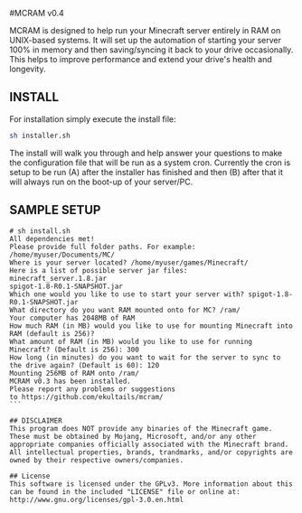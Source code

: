 #MCRAM v0.4

MCRAM is designed to help run your Minecraft server entirely in RAM on UNIX-based systems. It will set up the automation of starting your server 100% in memory and then saving/syncing it back to your drive occasionally. This helps to improve performance and extend your drive's health and longevity.

## INSTALL
For installation simply execute the install file:
```bash
sh installer.sh
```
The install will walk you through and help answer your questions to make the configuration file that will be run as a system cron. Currently the cron is setup to be run (A) after the installer has finished and then (B) after that it will always run on the boot-up of your server/PC. 

## SAMPLE SETUP
````
# sh install.sh
All dependencies met!
Please provide full folder paths. For example: /home/myuser/Documents/MC/
Where is your server located? /home/myuser/games/Minecraft/
Here is a list of possible server jar files:
minecraft_server.1.8.jar
spigot-1.8-R0.1-SNAPSHOT.jar
Which one would you like to use to start your server with? spigot-1.8-R0.1-SNAPSHOT.jar
What directory do you want RAM mounted onto for MC? /ram/
Your computer has 2048MB of RAM
How much RAM (in MB) would you like to use for mounting Minecraft into RAM (default is 256)?
What amount of RAM (in MB) would you like to use for running Minecraft? (Default is 256): 300
How long (in minutes) do you want to wait for the server to sync to the drive again? (Default is 60): 120
Mounting 256MB of RAM onto /ram/
MCRAM v0.3 has been installed.
Please report any problems or suggestions 
to https://github.com/ekultails/mcram/
```

## DISCLAIMER
This program does NOT provide any binaries of the Minecraft game. These must be obtained by Mojang, Microsoft, and/or any other appropriate companies officially associated with the Minecraft brand. All intellectual properties, brands, trandmarks, and/or copyrights are owned by their respective owners/companies.

## License
This software is licensed under the GPLv3. More information about this can be found in the included "LICENSE" file or online at: http://www.gnu.org/licenses/gpl-3.0.en.html
